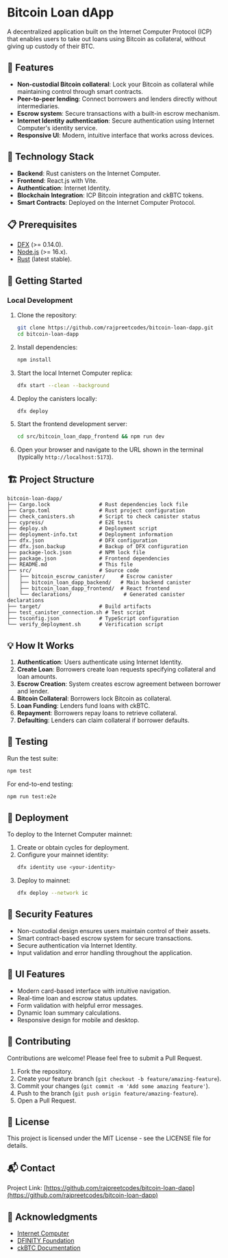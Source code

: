 # Bitcoin Loan dApp

A decentralized application built on the Internet Computer Protocol (ICP) that enables users to take out loans using Bitcoin as collateral, without giving up custody of their BTC.

## 🌟 Features

- **Non-custodial Bitcoin collateral**: Lock your Bitcoin as collateral while maintaining control through smart contracts.
- **Peer-to-peer lending**: Connect borrowers and lenders directly without intermediaries.
- **Escrow system**: Secure transactions with a built-in escrow mechanism.
- **Internet Identity authentication**: Secure authentication using Internet Computer's identity service.
- **Responsive UI**: Modern, intuitive interface that works across devices.

## 🔧 Technology Stack

- **Backend**: Rust canisters on the Internet Computer.
- **Frontend**: React.js with Vite.
- **Authentication**: Internet Identity.
- **Blockchain Integration**: ICP Bitcoin integration and ckBTC tokens.
- **Smart Contracts**: Deployed on the Internet Computer Protocol.

## 📋 Prerequisites

- [DFX](https://internetcomputer.org/docs/current/developer-docs/build/install-upgrade-remove) (>= 0.14.0).
- [Node.js](https://nodejs.org/) (>= 16.x).
- [Rust](https://www.rust-lang.org/tools/install) (latest stable).

## 🚀 Getting Started

### Local Development

1. Clone the repository:
   ```bash
   git clone https://github.com/rajpreetcodes/bitcoin-loan-dapp.git
   cd bitcoin-loan-dapp
   ```

2. Install dependencies:
   ```bash
   npm install
   ```

3. Start the local Internet Computer replica:
   ```bash
   dfx start --clean --background
   ```

4. Deploy the canisters locally:
   ```bash
   dfx deploy
   ```

5. Start the frontend development server:
   ```bash
   cd src/bitcoin_loan_dapp_frontend && npm run dev
   ```

6. Open your browser and navigate to the URL shown in the terminal (typically `http://localhost:5173`).

## 🏗️ Project Structure

```
bitcoin-loan-dapp/
├── Cargo.lock                # Rust dependencies lock file
├── Cargo.toml                # Rust project configuration
├── check_canisters.sh        # Script to check canister status
├── cypress/                  # E2E tests
├── deploy.sh                 # Deployment script
├── deployment-info.txt       # Deployment information
├── dfx.json                  # DFX configuration
├── dfx.json.backup           # Backup of DFX configuration
├── package-lock.json         # NPM lock file
├── package.json              # Frontend dependencies
├── README.md                 # This file
├── src/                      # Source code
│   ├── bitcoin_escrow_canister/     # Escrow canister
│   ├── bitcoin_loan_dapp_backend/   # Main backend canister
│   ├── bitcoin_loan_dapp_frontend/  # React frontend
│   └── declarations/                 # Generated canister declarations
├── target/                   # Build artifacts
├── test_canister_connection.sh # Test script
├── tsconfig.json             # TypeScript configuration
└── verify_deployment.sh      # Verification script
```

## 💡 How It Works

1. **Authentication**: Users authenticate using Internet Identity.
2. **Create Loan**: Borrowers create loan requests specifying collateral and loan amounts.
3. **Escrow Creation**: System creates escrow agreement between borrower and lender.
4. **Bitcoin Collateral**: Borrowers lock Bitcoin as collateral.
5. **Loan Funding**: Lenders fund loans with ckBTC.
6. **Repayment**: Borrowers repay loans to retrieve collateral.
7. **Defaulting**: Lenders can claim collateral if borrower defaults.

## 🧪 Testing

Run the test suite:

```bash
npm test
```

For end-to-end testing:

```bash
npm run test:e2e
```

## 🚢 Deployment

To deploy to the Internet Computer mainnet:

1. Create or obtain cycles for deployment.
2. Configure your mainnet identity:
   ```bash
   dfx identity use <your-identity>
   ```
3. Deploy to mainnet:
   ```bash
   dfx deploy --network ic
   ```

## 🔐 Security Features

- Non-custodial design ensures users maintain control of their assets.
- Smart contract-based escrow system for secure transactions.
- Secure authentication via Internet Identity.
- Input validation and error handling throughout the application.

## 📱 UI Features

- Modern card-based interface with intuitive navigation.
- Real-time loan and escrow status updates.
- Form validation with helpful error messages.
- Dynamic loan summary calculations.
- Responsive design for mobile and desktop.

## 🤝 Contributing

Contributions are welcome! Please feel free to submit a Pull Request.

1. Fork the repository.
2. Create your feature branch (`git checkout -b feature/amazing-feature`).
3. Commit your changes (`git commit -m 'Add some amazing feature'`).
4. Push to the branch (`git push origin feature/amazing-feature`).
5. Open a Pull Request.

## 📄 License

This project is licensed under the MIT License - see the LICENSE file for details.

## 📬 Contact

Project Link: [https://github.com/rajpreetcodes/bitcoin-loan-dapp](https://github.com/rajpreetcodes/bitcoin-loan-dapp)

## 🙏 Acknowledgments

- [Internet Computer](https://internetcomputer.org/)
- [DFINITY Foundation](https://dfinity.org/)
- [ckBTC Documentation](https://internetcomputer.org/docs/current/developer-docs/integrations/bitcoin/ckbtc/)
